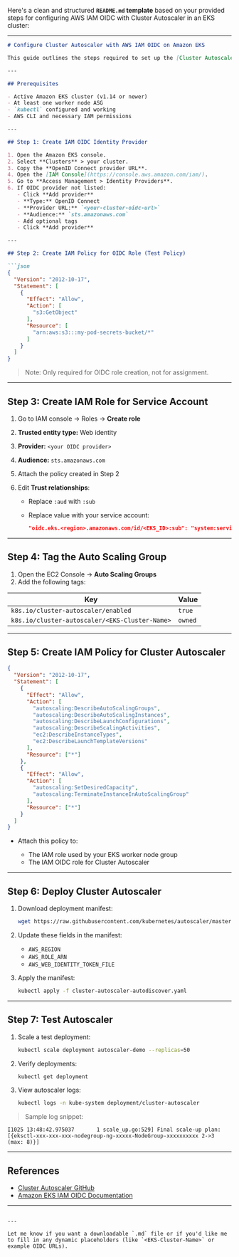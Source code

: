 Here's a clean and structured **`README.md` template** based on your provided steps for configuring AWS IAM OIDC with Cluster Autoscaler in an EKS cluster:

---

````markdown
# Configure Cluster Autoscaler with AWS IAM OIDC on Amazon EKS

This guide outlines the steps required to set up the [Cluster Autoscaler](https://github.com/kubernetes/autoscaler) in an Amazon EKS cluster using AWS IAM OIDC authentication.

---

## Prerequisites

- Active Amazon EKS cluster (v1.14 or newer)
- At least one worker node ASG
- `kubectl` configured and working
- AWS CLI and necessary IAM permissions

---

## Step 1: Create IAM OIDC Identity Provider

1. Open the Amazon EKS console.
2. Select **Clusters** > your cluster.
3. Copy the **OpenID Connect provider URL**.
4. Open the [IAM Console](https://console.aws.amazon.com/iam/).
5. Go to **Access Management > Identity Providers**.
6. If OIDC provider not listed:
   - Click **Add provider**
   - **Type:** OpenID Connect
   - **Provider URL:** `<your-cluster-oidc-url>`
   - **Audience:** `sts.amazonaws.com`
   - Add optional tags
   - Click **Add provider**

---

## Step 2: Create IAM Policy for OIDC Role (Test Policy)

```json
{
  "Version": "2012-10-17",
  "Statement": [
    {
      "Effect": "Allow",
      "Action": [
        "s3:GetObject"
      ],
      "Resource": [
        "arn:aws:s3:::my-pod-secrets-bucket/*"
      ]
    }
  ]
}
````

> Note: Only required for OIDC role creation, not for assignment.

---

## Step 3: Create IAM Role for Service Account

1. Go to IAM console → Roles → **Create role**
2. **Trusted entity type:** Web identity
3. **Provider:** `<your OIDC provider>`
4. **Audience:** `sts.amazonaws.com`
5. Attach the policy created in Step 2
6. Edit **Trust relationships**:

   * Replace `:aud` with `:sub`
   * Replace value with your service account:

     ```json
     "oidc.eks.<region>.amazonaws.com/id/<EKS_ID>:sub": "system:serviceaccount:kube-system:cluster-autoscaler"
     ```

---

## Step 4: Tag the Auto Scaling Group

1. Open the EC2 Console → **Auto Scaling Groups**
2. Add the following tags:

| Key                                            | Value   |
| ---------------------------------------------- | ------- |
| `k8s.io/cluster-autoscaler/enabled`            | `true`  |
| `k8s.io/cluster-autoscaler/<EKS-Cluster-Name>` | `owned` |

---

## Step 5: Create IAM Policy for Cluster Autoscaler

```json
{
  "Version": "2012-10-17",
  "Statement": [
    {
      "Effect": "Allow",
      "Action": [
        "autoscaling:DescribeAutoScalingGroups",
        "autoscaling:DescribeAutoScalingInstances",
        "autoscaling:DescribeLaunchConfigurations",
        "autoscaling:DescribeScalingActivities",
        "ec2:DescribeInstanceTypes",
        "ec2:DescribeLaunchTemplateVersions"
      ],
      "Resource": ["*"]
    },
    {
      "Effect": "Allow",
      "Action": [
        "autoscaling:SetDesiredCapacity",
        "autoscaling:TerminateInstanceInAutoScalingGroup"
      ],
      "Resource": ["*"]
    }
  ]
}
```

* Attach this policy to:

  * The IAM role used by your EKS worker node group
  * The IAM OIDC role for Cluster Autoscaler

---

## Step 6: Deploy Cluster Autoscaler

1. Download deployment manifest:

   ```sh
   wget https://raw.githubusercontent.com/kubernetes/autoscaler/master/cluster-autoscaler/cloudprovider/aws/examples/cluster-autoscaler-autodiscover.yaml
   ```

2. Update these fields in the manifest:

   * `AWS_REGION`
   * `AWS_ROLE_ARN`
   * `AWS_WEB_IDENTITY_TOKEN_FILE`

3. Apply the manifest:

   ```sh
   kubectl apply -f cluster-autoscaler-autodiscover.yaml
   ```

---

## Step 7: Test Autoscaler

1. Scale a test deployment:

   ```sh
   kubectl scale deployment autoscaler-demo --replicas=50
   ```

2. Verify deployments:

   ```sh
   kubectl get deployment
   ```

3. View autoscaler logs:

   ```sh
   kubectl logs -n kube-system deployment/cluster-autoscaler
   ```

> Sample log snippet:

```
I1025 13:48:42.975037       1 scale_up.go:529] Final scale-up plan: [{eksctl-xxx-xxx-xxx-nodegroup-ng-xxxxx-NodeGroup-xxxxxxxxxx 2->3 (max: 8)}]
```

---

## References

* [Cluster Autoscaler GitHub](https://github.com/kubernetes/autoscaler/tree/master/cluster-autoscaler)
* [Amazon EKS IAM OIDC Documentation](https://docs.aws.amazon.com/eks/latest/userguide/enable-iam-roles-for-service-accounts.html)

---

```

---

Let me know if you want a downloadable `.md` file or if you'd like me to fill in any dynamic placeholders (like `<EKS-Cluster-Name>` or example OIDC URLs).
```
